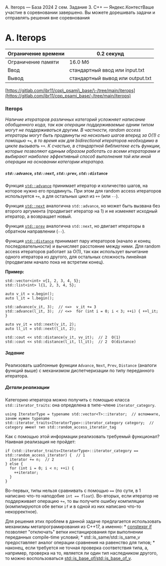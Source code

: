  A. Iterops — База 2024 2 сем. Задание 3\. C\+\+ — Яндекс.КонтестВаше участие в соревновании завершено. Вы можете дорешивать задачи и отправлять решения вне соревнования


A. Iterops
==========




| Ограничение времени | 0\.2 секунд |
| --- | --- |
| Ограничение памяти | 16\.0 Мб |
| Ввод | стандартный ввод или input.txt |
| Вывод | стандартный вывод или output.txt |






[https://gitlab.com/ibr11/cpp\_psami\_base/\-/tree/main/iterops](https://gitlab.com/ibr11/cpp_psami_base/-/tree/main/iterops)


### Iterops


*Наличие итераторов различных категорий усложняет написание обобщенного кода, так как операции поддерживаемые одним
 типом могут не поддерживаться другим. В частности, random access итераторы могут быть продвинуты на несколько шагов
 вперед за O(1\) с помощью `+=`, в то время как для bidirectional итераторов необходимо в цикле вызывать `++`. К счастью,
 в стандартной библиотеке есть функции, которые позволяют единым образом работать со всеми итераторами и выбирают
 наиболее эффективный способ выполнения той или иной операции на основании категории итератора.*


##### `std::advance`, `std::next`, `std::prev`, `std::distance`


Функция [`std::advance`](https://en.cppreference.com/w/cpp/iterator/advance) принимает итератор и количество шагов, на
 которое нужно его продвинуть. При этом для random access итераторов используется `+=`, а для остальных цикл из `++`
 (или `--`).


Функция [`std::next`](https://en.cppreference.com/w/cpp/iterator/next) аналогична `std::advance`, но может быть вызвана
 без второго аргумента (продвигает итератор на 1\) и не изменяет исходный итератор, а возвращает новый.


Функция [`std::prev`](https://en.cppreference.com/w/cpp/iterator/prev) аналогична `std::next`, но двигает итераторы в
 обратном направлении (`--`).


Функция [`std::distance`](https://en.cppreference.com/w/cpp/iterator/distance) принимает пару итераторов (начало и
 конец последовательности) и вычисляет расстояние между ними. Для random access итераторов работает за O(1\), так как
 использует вычитание одного итератора из другого, для остальных сложность линейная (продвигаем начало пока не встретим
 конец).


**Пример:**




```
std::vector<int> v{1, 2, 3, 4, 5};
std::list<int> l{1, 2, 3, 4, 5};

auto v_it = v.begin();
auto l_it = l.begin();

std::advance(v_it, 3);  // <=>  v_it += 3
std::advance(l_it, 3);  // <=>  for (int i = 0; i < 3; ++i) { ++l_it; }

auto vv_it = std::next(v_it, 2);
auto ll_it = std::next(l_it, 2);

std::cout << std::distance(v_it, vv_it);  // 2  O(1)
std::cout << std::distance(l_it, ll_it);  // 2  O(distance)
```


##### Задание


Реализовать шаблонные функции `Advance`, `Next`, `Prev`, `Distance` (аналоги функций выше) с механизмом диспетчеризации
 по типу переданного итератора.


##### Детали реализации


Категорию итератора можно получить с помощью класса `std::iterator_traits`: она определена в типе\-члене
 `iterator_category`.
 




```
using IteratorType = typename std::vector<T>::iterator;  // вспомните, зачем нужен typename
std::iterator_traits<IteratorType>::iterator_category category;  // category имеет тип std::random_access_iterator_tag
```


Как с помощью этой информации реализовать требуемый функционал? Наивная реализация не пройдет:




```
if (std::iterator_traits<IteratorType>::iterator_category == std::random_access_iterator) {  // 1
  iterator += n;  // 2
} else {
  for (int i = 0; i < n; ++i) {
    ++iterator;
  }
}
```


Во\-первых, типы нельзя сравнивать с помощью `==` (по сути, в 1 написано что\-то наподобие `int == float`). Во\-вторых,
 если итератор не поддерживает операцию `+=`, то вы получите ошибку компиляции (компилируются обе ветки `if` и в одной
 из них написано что\-то некорректное).


Для решения этих проблем в данной задаче предлагается использовать механизмы метапрограмирования из C\+\+17, а именно:
 \* [constexpr if](https://en.cppreference.com/w/cpp/language/if#Constexpr_if) позволяет "отключать" ветки инстанцирования
 при выполнении переданных compile\-time условий;
 \* std::is\_same/std::is\_same\_v предоставляет аналог операции сравнения
 на равенство для типов;
 \* наконец, если требуется не точная проверка соответствия типа, а, например, проверка на то, является ли один тип
 наследником другого, то можно воспользоваться
 [std::is\_base\_of/std::is\_base\_of\_v](https://en.cppreference.com/w/cpp/types/is_base_of).
 




